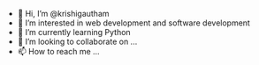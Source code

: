 - 👋 Hi, I’m @krishigautham
- 👀 I’m interested in web development and software development
- 🌱 I’m currently learning Python
- 💞️ I’m looking to collaborate on ...
- 📫 How to reach me ...

<!---
krishigautham/krishigautham is a ✨ special ✨ repository because its `README.md` (this file) appears on your GitHub profile.
You can click the Preview link to take a look at your changes.
--->
